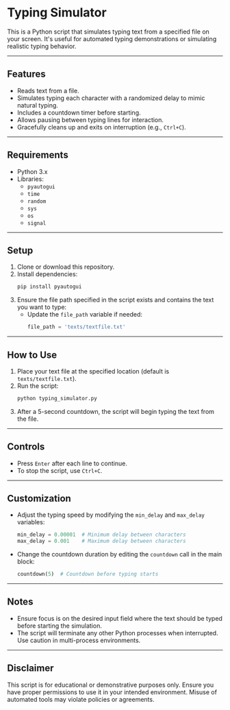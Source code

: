 # Typing Simulator

This is a Python script that simulates typing text from a specified file on your screen. It's useful for automated typing demonstrations or simulating realistic typing behavior.

---

## Features
- Reads text from a file.
- Simulates typing each character with a randomized delay to mimic natural typing.
- Includes a countdown timer before starting.
- Allows pausing between typing lines for interaction.
- Gracefully cleans up and exits on interruption (e.g., `Ctrl+C`).

---

## Requirements
- Python 3.x
- Libraries:
  - `pyautogui`
  - `time`
  - `random`
  - `sys`
  - `os`
  - `signal`

---

## Setup
1. Clone or download this repository.
2. Install dependencies:
   ```bash
   pip install pyautogui
   ```
3. Ensure the file path specified in the script exists and contains the text you want to type:
   - Update the `file_path` variable if needed:
     ```python
     file_path = 'texts/textfile.txt'
     ```

---

## How to Use
1. Place your text file at the specified location (default is `texts/textfile.txt`).
2. Run the script:
   ```bash
   python typing_simulator.py
   ```
3. After a 5-second countdown, the script will begin typing the text from the file.

---

## Controls
- Press `Enter` after each line to continue.
- To stop the script, use `Ctrl+C`.

---

## Customization
- Adjust the typing speed by modifying the `min_delay` and `max_delay` variables:
  ```python
  min_delay = 0.00001  # Minimum delay between characters
  max_delay = 0.001    # Maximum delay between characters
  ```

- Change the countdown duration by editing the `countdown` call in the main block:
  ```python
  countdown(5)  # Countdown before typing starts
  ```

---

## Notes
- Ensure focus is on the desired input field where the text should be typed before starting the simulation.
- The script will terminate any other Python processes when interrupted. Use caution in multi-process environments.

---

## Disclaimer
This script is for educational or demonstrative purposes only. Ensure you have proper permissions to use it in your intended environment. Misuse of automated tools may violate policies or agreements.